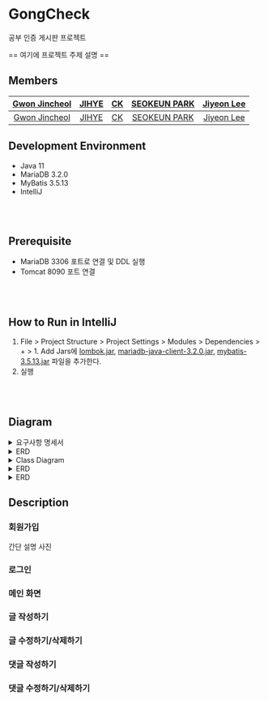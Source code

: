 # GongCheck
공부 인증 게시판 프로젝트

== 여기에 프로젝트 주제 설명 ==


## Members
| [Gwon Jincheol](https://github.com/Jincheol-11)  | [JIHYE](https://github.com/jyeeeh)  | [CK](https://github.com/kidchang93)  | [SEOKEUN PARK](https://github.com/seokeunpark)  | [Jiyeon Lee](https://github.com/thegreatjy)  |
|:------------------:|:----------:|:-------:|:-----------------:|:---------------:|
| [Gwon Jincheol](https://github.com/Jincheol-11)  | [JIHYE](https://github.com/jyeeeh)  | [CK](https://github.com/kidchang93)  | [SEOKEUN PARK](https://github.com/seokeunpark)  | [Jiyeon Lee](https://github.com/thegreatjy)  |


## Development Environment
- Java 11
- MariaDB 3.2.0
- MyBatis 3.5.13
- IntelliJ

<br><br>

## Prerequisite
- MariaDB 3306 포트로 연결 및 DDL 실행
- Tomcat 8090 포트 연결

<br><br>

## How to Run in IntelliJ
1. File > Project Structure > Project Settings > Modules > Dependencies > + > 1. Add Jars에 [lombok.jar](), [mariadb-java-client-3.2.0.jar](), [mybatis-3.5.13.jar]() 파일을 추가한다.
2. 실행

<br><br>

## Diagram

<details>
<summary>요구사항 명세서</summary>
<div markdown="1">       

요구사항 명세서

</div>
</details>

<details>
<summary>ERD</summary>
<div markdown="1">       

erd

</div>
</details>

<details>
<summary>Class Diagram</summary>
<div markdown="1">       

Class Diagram

</div>
</details>

<details>
<summary>ERD</summary>
<div markdown="1">       

erd

</div>
</details>

<details>
<summary>ERD</summary>
<div markdown="1">       

erd

</div>
</details>

## Description
### 회원가입
간단 설명
사진

### 로그인

### 메인 화면

### 글 작성하기

### 글 수정하기/삭제하기

### 댓글 작성하기

### 댓글 수정하기/삭제하기


